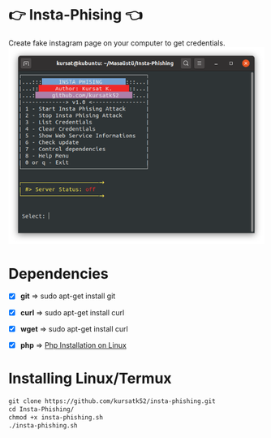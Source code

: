 # :point_right: Insta-Phising  :point_left:

Create fake instagram page on your computer to get credentials.
![Program Main Menu](https://raw.githubusercontent.com/kursatk52/insta-phishing/master/images/insta-phishing-main-menu.png)

# Dependencies
* [x] **git**  => sudo apt-get install git
* [x] **curl** => sudo apt-get install curl
* [x] **wget** => sudo apt-get install curl
* [x] **php**  => [Php Installation on Linux](https://www.php.net/manual/en/install.unix.debian.php)


# Installing Linux/Termux
```
git clone https://github.com/kursatk52/insta-phishing.git
cd Insta-Phishing/
chmod +x insta-phishing.sh
./insta-phishing.sh
```
